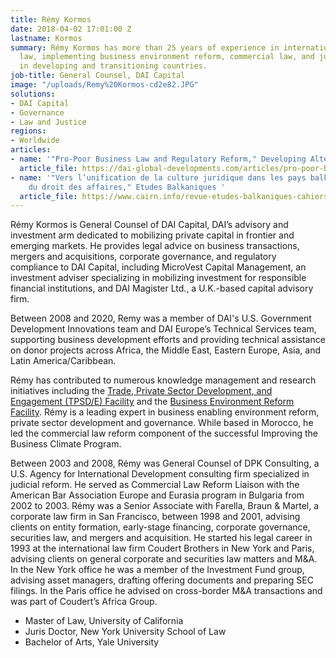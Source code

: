 ```yaml
---
title: Rémy Kormos
date: 2018-04-02 17:01:00 Z
lastname: Kormos
summary: Rémy Kormos has more than 25 years of experience in international business
  law, implementing business environment reform, commercial law, and judicial reform
  in developing and transitioning countries.
job-title: General Counsel, DAI Capital
image: "/uploads/Remy%20Kormos-cd2e82.JPG"
solutions:
- DAI Capital
- Governance
- Law and Justice
regions:
- Worldwide
articles:
- name: '"Pro-Poor Business Law and Regulatory Reform," Developing Alternatives'
  article_file: https://dai-global-developments.com/articles/pro-poor-business-law-and-regulatory-reform
- name: '"Vers l’unification de la culture juridique dans les pays balkaniques : L’acculturation
    du droit des affaires," Etudes Balkaniques '
  article_file: https://www.cairn.info/revue-etudes-balkaniques-cahiers-pierre-belon-2013-1-page-15.htm
---
```


Rémy Kormos is General Counsel of DAI Capital, DAI’s advisory and investment arm dedicated to mobilizing private capital in frontier and emerging markets. He provides legal advice on business transactions, mergers and acquisitions, corporate governance, and regulatory compliance to DAI Capital, including MicroVest Capital Management, an investment adviser specializing in mobilizing investment for responsible financial institutions, and DAI Magister Ltd., a U.K.-based capital advisory firm.  
   
Between 2008 and 2020, Remy was a member of DAI's U.S. Government Development Innovations team and DAI Europe’s Technical Services team, supporting business development efforts and providing technical assistance on donor projects across Africa, the Middle East, Eastern Europe, Asia, and Latin America/Caribbean.  

Rémy has contributed to numerous knowledge management and research initiatives including the [Trade, Private Sector Development, and Engagement (TPSD/E) Facility](https://www.dai.com/our-work/projects/worldwide-trade-private-sector-development-and-engagement-and-regional-integration-facility) and the [Business Environment Reform Facility](https://www.dai.com/our-work/projects/worldwide-business-environment-reform-facility-berf). Rémy is a leading expert in business enabling environment reform, private sector development and governance. While based in Morocco, he led the commercial law reform component of the successful Improving the Business Climate Program. 

Between 2003 and 2008, Rémy was General Counsel of DPK Consulting, a U.S. Agency for International Development consulting firm specialized in judicial reform. He served as Commercial Law Reform Liaison with the American Bar Association Europe and Eurasia program in Bulgaria from 2002 to 2003. Rémy was a Senior Associate with Farella, Braun & Martel, a corporate law firm in San Francisco, between 1998 and 2001, advising clients on entity formation, early-stage financing, corporate governance, securities law, and mergers and acquisition. He started his legal career in 1993 at the international law firm Coudert Brothers in New York and Paris, advising clients on general corporate and securities law matters and M&A.  In the New York office he was a member of the Investment Fund group, advising asset managers, drafting offering documents and preparing SEC filings.  In the Paris office he advised on cross-border M&A transactions and was part of Coudert’s Africa Group.

* Master of Law, University of California
* Juris Doctor, New York University School of Law
* Bachelor of Arts, Yale University